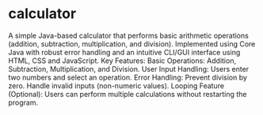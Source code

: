 # calculator

A simple Java-based calculator that performs basic arithmetic operations (addition, subtraction, multiplication, and division). Implemented using Core Java with robust error handling and an intuitive CLI/GUI interface using HTML, CSS and JavaScript. Key Features: Basic Operations: Addition, Subtraction, Multiplication, and Division. User Input Handling: Users enter two numbers and select an operation. Error Handling: Prevent division by zero. Handle invalid inputs (non-numeric values). Looping Feature (Optional): Users can perform multiple calculations without restarting the program.

